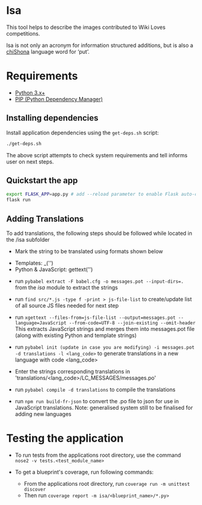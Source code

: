 ﻿# Isa

This tool helps to describe the images contributed to Wiki Loves competitions.

Isa is not only an acronym for information structured additions, but is also a [chiShona](https://sn.wikipedia.org/wiki/ChiShona) language word for ‘put’.

# Requirements

* [Python 3.x+](https://www.python.org/downloads/)
* [PIP (Python Dependency Manager)](https://pip.pypa.io/en/stable/installing/)

## Installing dependencies

Install application dependencies using the `get-deps.sh` script:
```bash 
./get-deps.sh
```
The above script attempts to check system requirements and tell informs user on next steps.

## Quickstart the app
```bash
export FLASK_APP=app.py # add --reload parameter to enable Flask auto-compilation feature
flask run
```

## Adding Translations

To add translations, the following steps should be followed while located in the /isa subfolder

- Mark the string to be translated using formats shown below
 * Templates: _('<string>')
 * Python & JavaScript: gettext('<string>')

- run ```pybabel extract -F babel.cfg -o messages.pot --input-dirs=.``` from the *isa* module to extract the strings

- run ```find src/*.js -type f -print > js-file-list``` to create/update list of all source JS files needed for next step

- run ```xgettext --files-from=js-file-list --output=messages.pot --language=JavaScript --from-code=UTF-8 --join-existing --omit-header```
This extracts JavaScript strings and merges them into messages.pot file (along with existing Python and template strings)

- run ```pybabel init (update in case you are modifying) -i messages.pot -d translations -l <lang_code>``` to generate translations in a new language with code <lang_code>

- Enter the strings corresponding translations in 'translations/<lang_code>/LC_MESSAGES/messages.po'

- run ``` pybabel compile -d translations ``` to compile the translations

- run ``` npm run build-fr-json ``` to convert the .po file to json for use in JavaScript translations.
Note: generalised system still to be finalised for adding new languages

# Testing the application

- To run tests from the applications root directory, use the command `nose2 -v tests.<test_module_name>`

- To get a blueprint's coverage, run following commands:

    - From the applications root directory, run `coverage run -m unittest discover`
    - Then run `coverage report -m isa/<blueprint_name>/*.py>`